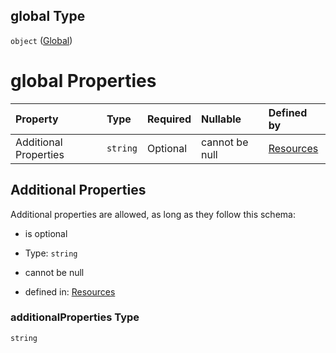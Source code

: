 ## global Type

`object` ([Global](resources-properties-resources-properties-actionsecrets-properties-global.md))

# global Properties

| Property              | Type     | Required | Nullable       | Defined by                                                                                                                                                                                                 |
| :-------------------- | :------- | :------- | :------------- | :--------------------------------------------------------------------------------------------------------------------------------------------------------------------------------------------------------- |
| Additional Properties | `string` | Optional | cannot be null | [Resources](resources-properties-resources-properties-actionsecrets-properties-global-additionalproperties.md "#/properties/Resources/properties/secrets/properties/global/additionalProperties") |

## Additional Properties

Additional properties are allowed, as long as they follow this schema:



*   is optional

*   Type: `string`

*   cannot be null

*   defined in: [Resources](resources-properties-resources-properties-actionsecrets-properties-global-additionalproperties.md "#/properties/Resources/properties/secrets/properties/global/additionalProperties")

### additionalProperties Type

`string`
